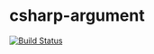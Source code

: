 # csharp-argument

[![Build Status](https://travis-ci.org/jonocairns/csharp-argument.svg?branch=master)](https://travis-ci.org/jonocairns/csharp-argument)